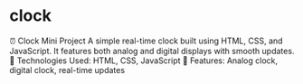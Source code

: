 # clock
⏰ Clock Mini Project A simple real-time clock built using HTML, CSS, and JavaScript. It features both analog and digital displays with smooth updates.  🔹 Technologies Used: HTML, CSS, JavaScript 🔹 Features: Analog clock, digital clock, real-time updates
